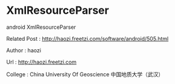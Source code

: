 XmlResourceParser
=================

android XmlResourceParser

Related Post : http://haozi.freetzi.com/software/android/505.html

Author : haozi

Url : http://haozi.freetzi.com

College : China University Of Geoscience 中国地质大学（武汉）
